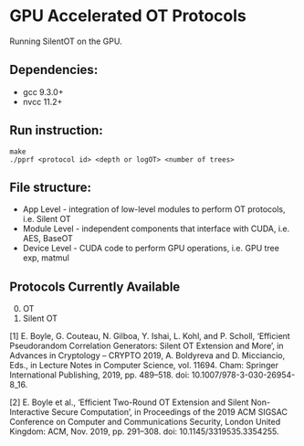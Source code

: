 # GPU Accelerated OT Protocols

Running SilentOT on the GPU.

## Dependencies:
* gcc 9.3.0+
* nvcc 11.2+

## Run instruction:
```
make
./pprf <protocol id> <depth or logOT> <number of trees>
```

## File structure:
* App Level - integration of low-level modules to perform OT protocols, i.e. Silent OT
* Module Level - independent components that interface with CUDA, i.e. AES, BaseOT
* Device Level - CUDA code to perform GPU operations, i.e. GPU tree exp, matmul

## Protocols Currently Available

0. OT
1. Silent OT

[1] E. Boyle, G. Couteau, N. Gilboa, Y. Ishai, L. Kohl, and P. Scholl, ‘Efficient Pseudorandom Correlation Generators: Silent OT Extension and More’, in Advances in Cryptology – CRYPTO 2019, A. Boldyreva and D. Micciancio, Eds., in Lecture Notes in Computer Science, vol. 11694. Cham: Springer International Publishing, 2019, pp. 489–518. doi: 10.1007/978-3-030-26954-8_16.

[2] E. Boyle et al., ‘Efficient Two-Round OT Extension and Silent Non-Interactive Secure Computation’, in Proceedings of the 2019 ACM SIGSAC Conference on Computer and Communications Security, London United Kingdom: ACM, Nov. 2019, pp. 291–308. doi: 10.1145/3319535.3354255.

